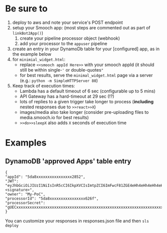 # Be sure to

1. deploy to aws and note your service's POST endpoint
1. setup your Smooch app: (most steps are commented out as part of `linkBot2App()`)
    1. create your pipeline processor object (webhook)
    1. add your processor to the `appuser` pipeline
1. create an entry in your DynamoDb table for your [configured] app, as in the example below
1. for `minimial_widget.html`:
    * replace `<<smooch appId Here>>` with your smooch appId (it should still be within single-`'` or double-quotes`"`
    * for best results, serve the `minimal_widget.html` page via a server (e.g.: `python -m SimpleHTTPServer 80`)
1. Keep track of execution times:
    * Lambda has a default timeout of 6 sec (configurable up to 5 mins)
    * API Gateway has a hard-timeout at 29 sec (!?)
    * lots of replies to a given trigger take longer to process (**including** nested responses due to `>>react>>X`)
    * images/media also take longer (consider pre-uploading files to media.smooch.io for best results)
    * `>>do>>sleepX` also adds `X` seconds of execution time

# Examples
## DynamoDB 'approved Apps' table entry
    {
    "appId": "5da8xxxxxxxxxxxxxxxx2852",
    "JWT": "eyJhbGciOiJIUzI1NiIsInR5cCI6IkpXVCIsImtpZCI6ImFwcF81ZGE4eHh4eHh4eHh4eHh4eHh4eDg3YTIifQ.eyJzY29wZSI6ImFwcCIsImlhdCI6MTU3MTMxODg4Mn0.<signature>",
    "owner": "My-PoC",
    "processorId": "5da8xxxxxxxxxxxxxxxx626f",
    "processorSecret": "gUECxxxxxxxxxxxxxxxxxxxxxxxxxxxxxxxxxxxxxxxxxxxxxxxxxxxxxxxxxxxxxxxxxxxxxxxxxxxxxxKyzw"
    }

You can customize your responses in responses.json file and then `sls deploy`
